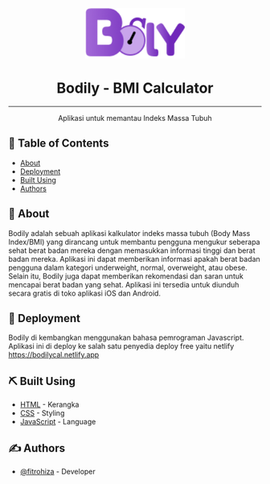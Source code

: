 <p align="center">
  <a href="" rel="noopener">
 <img height=100px src="./assets/img/logo.png" alt="Project logo"></a>
</p>

<h1 align="center">Bodily - BMI Calculator</h1>

---

<p align="center">Aplikasi untuk memantau Indeks Massa Tubuh
    <br> 
</p>

## 📝 Table of Contents

- [About](#about)
- [Deployment](#deployment)
- [Built Using](#built_using)
- [Authors](#authors)

## 🧐 About <a name = "about"></a>

Bodily adalah sebuah aplikasi kalkulator indeks massa tubuh (Body Mass Index/BMI) yang dirancang untuk membantu pengguna mengukur seberapa sehat berat badan mereka dengan memasukkan informasi tinggi dan berat badan mereka. Aplikasi ini dapat memberikan informasi apakah berat badan pengguna dalam kategori underweight, normal, overweight, atau obese. Selain itu, Bodily juga dapat memberikan rekomendasi dan saran untuk mencapai berat badan yang sehat. Aplikasi ini tersedia untuk diunduh secara gratis di toko aplikasi iOS dan Android.

## 🚀 Deployment <a name = "deployment"></a>

Bodily di kembangkan menggunakan bahasa pemrograman Javascript. Aplikasi ini di deploy ke salah satu penyedia deploy free yaitu netlify https://bodilycal.netlify.app

## ⛏️ Built Using <a name = "built_using"></a>

- [HTML](https://www.w3schools.com/html/default.asp) - Kerangka
- [CSS](https://www.w3schools.com/css/) - Styling
- [JavaScript](https://www.javascript.com) - Language

## ✍️ Authors <a name = "authors"></a>

- [@fitrohiza](https://github.com/fitrohiza) - Developer
